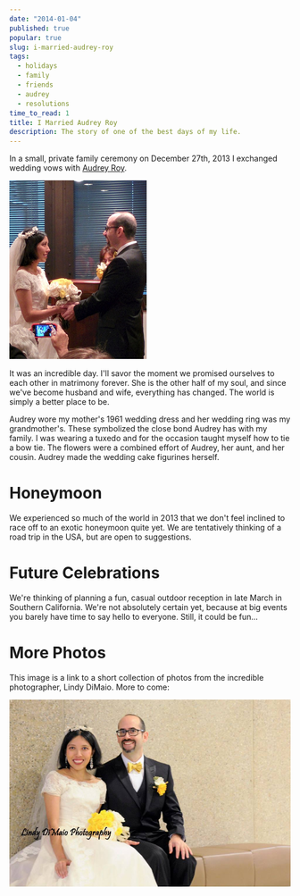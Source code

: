 ```yaml
---
date: "2014-01-04"
published: true
popular: true
slug: i-married-audrey-roy
tags:
  - holidays
  - family
  - friends
  - audrey
  - resolutions
time_to_read: 1
title: I Married Audrey Roy
description: The story of one of the best days of my life.
---
```


In a small, private family ceremony on December 27th, 2013 I exchanged
wedding vows with [Audrey Roy](https://audrey.roygreenfeld.com).

![image](/public/images/vows.jpg)

It was an incredible day. I'll savor the moment we promised ourselves
to each other in matrimony forever. She is the other half of my soul,
and since we've become husband and wife, everything has changed. The
world is simply a better place to be.

Audrey wore my mother's 1961 wedding dress and her wedding ring was my
grandmother's. These symbolized the close bond Audrey has with my
family. I was wearing a tuxedo and for the occasion taught myself how to
tie a bow tie. The flowers were a combined effort of Audrey, her aunt,
and her cousin. Audrey made the wedding cake figurines herself.

# Honeymoon

We experienced so much of the world in 2013 that we don't feel inclined
to race off to an exotic honeymoon quite yet. We are tentatively
thinking of a road trip in the USA, but are open to suggestions.

# Future Celebrations

We're thinking of planning a fun, casual outdoor reception in late
March in Southern California. We're not absolutely certain yet, because
at big events you barely have time to say hello to everyone. Still, it
could be fun...

# More Photos

This image is a link to a short collection of photos from the incredible
photographer, Lindy DiMaio. More to come:

![Married couple sitting together](/public/images/couple.jpg)

